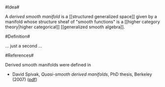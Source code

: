 #Idea#

A _derived smooth manifold_ is a [[structured generalized space]] given by a manifold whose structure sheaf of "smooth functions" is a [[higher category theory|higher categorical]] [[generalized smooth algebra]].


#Definition#

... just a second ...


#References#

Derived smooth manifolds were defined in

* David Spivak, _Quasi-smooth derived manifolds_, PhD thesis, Berkeley (2007) ([pdf](http://math.berkeley.edu/~dspivak/thesis2.pdf#page=36))